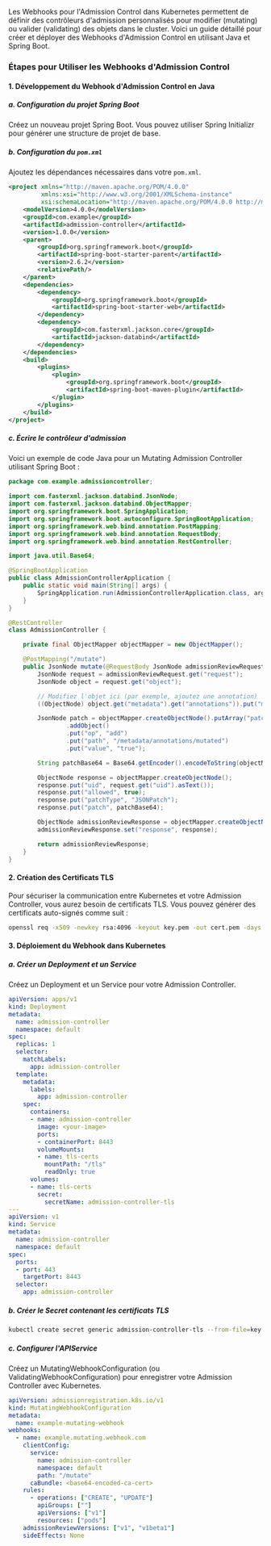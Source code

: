 Les Webhooks pour l'Admission Control dans Kubernetes permettent de définir des contrôleurs d'admission personnalisés pour modifier (mutating) ou valider (validating) des objets dans le cluster. Voici un guide détaillé pour créer et déployer des Webhooks d'Admission Control en utilisant Java et Spring Boot.

### Étapes pour Utiliser les Webhooks d'Admission Control

#### 1. Développement du Webhook d'Admission Control en Java

##### a. Configuration du projet Spring Boot

Créez un nouveau projet Spring Boot. Vous pouvez utiliser Spring Initializr pour générer une structure de projet de base.

##### b. Configuration du `pom.xml`

Ajoutez les dépendances nécessaires dans votre `pom.xml`.

```xml
<project xmlns="http://maven.apache.org/POM/4.0.0"
         xmlns:xsi="http://www.w3.org/2001/XMLSchema-instance"
         xsi:schemaLocation="http://maven.apache.org/POM/4.0.0 http://maven.apache.org/xsd/maven-4.0.0.xsd">
    <modelVersion>4.0.0</modelVersion>
    <groupId>com.example</groupId>
    <artifactId>admission-controller</artifactId>
    <version>1.0.0</version>
    <parent>
        <groupId>org.springframework.boot</groupId>
        <artifactId>spring-boot-starter-parent</artifactId>
        <version>2.6.2</version>
        <relativePath/>
    </parent>
    <dependencies>
        <dependency>
            <groupId>org.springframework.boot</groupId>
            <artifactId>spring-boot-starter-web</artifactId>
        </dependency>
        <dependency>
            <groupId>com.fasterxml.jackson.core</groupId>
            <artifactId>jackson-databind</artifactId>
        </dependency>
    </dependencies>
    <build>
        <plugins>
            <plugin>
                <groupId>org.springframework.boot</groupId>
                <artifactId>spring-boot-maven-plugin</artifactId>
            </plugin>
        </plugins>
    </build>
</project>
```

##### c. Écrire le contrôleur d'admission

Voici un exemple de code Java pour un Mutating Admission Controller utilisant Spring Boot :

```java
package com.example.admissioncontroller;

import com.fasterxml.jackson.databind.JsonNode;
import com.fasterxml.jackson.databind.ObjectMapper;
import org.springframework.boot.SpringApplication;
import org.springframework.boot.autoconfigure.SpringBootApplication;
import org.springframework.web.bind.annotation.PostMapping;
import org.springframework.web.bind.annotation.RequestBody;
import org.springframework.web.bind.annotation.RestController;

import java.util.Base64;

@SpringBootApplication
public class AdmissionControllerApplication {
    public static void main(String[] args) {
        SpringApplication.run(AdmissionControllerApplication.class, args);
    }
}

@RestController
class AdmissionController {

    private final ObjectMapper objectMapper = new ObjectMapper();

    @PostMapping("/mutate")
    public JsonNode mutate(@RequestBody JsonNode admissionReviewRequest) throws Exception {
        JsonNode request = admissionReviewRequest.get("request");
        JsonNode object = request.get("object");

        // Modifiez l'objet ici (par exemple, ajoutez une annotation)
        ((ObjectNode) object.get("metadata").get("annotations")).put("mutated", "true");

        JsonNode patch = objectMapper.createObjectNode().putArray("patch")
                .addObject()
                .put("op", "add")
                .put("path", "/metadata/annotations/mutated")
                .put("value", "true");

        String patchBase64 = Base64.getEncoder().encodeToString(objectMapper.writeValueAsBytes(patch));

        ObjectNode response = objectMapper.createObjectNode();
        response.put("uid", request.get("uid").asText());
        response.put("allowed", true);
        response.put("patchType", "JSONPatch");
        response.put("patch", patchBase64);

        ObjectNode admissionReviewResponse = objectMapper.createObjectNode();
        admissionReviewResponse.set("response", response);

        return admissionReviewResponse;
    }
}
```

#### 2. Création des Certificats TLS

Pour sécuriser la communication entre Kubernetes et votre Admission Controller, vous aurez besoin de certificats TLS. Vous pouvez générer des certificats auto-signés comme suit :

```sh
openssl req -x509 -newkey rsa:4096 -keyout key.pem -out cert.pem -days 365 -nodes -subj "/CN=example.com"
```

#### 3. Déploiement du Webhook dans Kubernetes

##### a. Créer un Deployment et un Service

Créez un Deployment et un Service pour votre Admission Controller.

```yaml
apiVersion: apps/v1
kind: Deployment
metadata:
  name: admission-controller
  namespace: default
spec:
  replicas: 1
  selector:
    matchLabels:
      app: admission-controller
  template:
    metadata:
      labels:
        app: admission-controller
    spec:
      containers:
      - name: admission-controller
        image: <your-image>
        ports:
        - containerPort: 8443
        volumeMounts:
        - name: tls-certs
          mountPath: "/tls"
          readOnly: true
      volumes:
      - name: tls-certs
        secret:
          secretName: admission-controller-tls
---
apiVersion: v1
kind: Service
metadata:
  name: admission-controller
  namespace: default
spec:
  ports:
  - port: 443
    targetPort: 8443
  selector:
    app: admission-controller
```

##### b. Créer le Secret contenant les certificats TLS

```sh
kubectl create secret generic admission-controller-tls --from-file=key.pem --from-file=cert.pem -n default
```

##### c. Configurer l'APIService

Créez un MutatingWebhookConfiguration (ou ValidatingWebhookConfiguration) pour enregistrer votre Admission Controller avec Kubernetes.

```yaml
apiVersion: admissionregistration.k8s.io/v1
kind: MutatingWebhookConfiguration
metadata:
  name: example-mutating-webhook
webhooks:
  - name: example.mutating.webhook.com
    clientConfig:
      service:
        name: admission-controller
        namespace: default
        path: "/mutate"
      caBundle: <base64-encoded-ca-cert>
    rules:
      - operations: ["CREATE", "UPDATE"]
        apiGroups: [""]
        apiVersions: ["v1"]
        resources: ["pods"]
    admissionReviewVersions: ["v1", "v1beta1"]
    sideEffects: None
```

